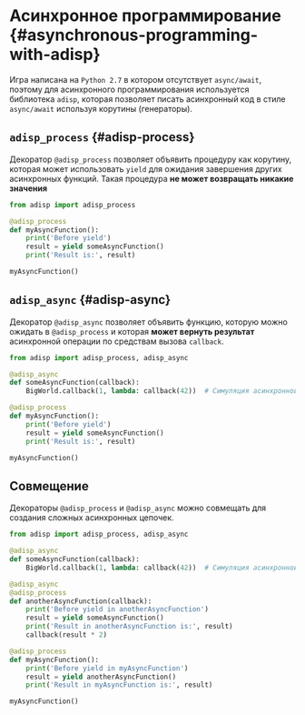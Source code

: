 # Асинхронное программирование {#asynchronous-programming-with-adisp}

Игра написана на `Python 2.7` в котором отсутствует `async/await`, поэтому для асинхронного программирования используется библиотека `adisp`, которая позволяет писать асинхронный код в стиле `async/await` используя корутины (генераторы).

## `adisp_process` {#adisp-process}
Декоратор `@adisp_process` позволяет объявить процедуру как корутину, которая может использовать `yield` для ожидания завершения других асинхронных функций. Такая процедура **не может возвращать никакие значения**

```python
from adisp import adisp_process

@adisp_process
def myAsyncFunction():
    print('Before yield')
    result = yield someAsyncFunction()
    print('Result is:', result)

myAsyncFunction()
```

## `adisp_async` {#adisp-async}
Декоратор `@adisp_async` позволяет объявить функцию, которую можно ожидать в `@adisp_process` и которая **может вернуть результат** асинхронной операции по средствам вызова `callback`.

```python
from adisp import adisp_process, adisp_async

@adisp_async
def someAsyncFunction(callback):
    BigWorld.callback(1, lambda: callback(42))  # Симуляция асинхронной операции с задержкой

@adisp_process
def myAsyncFunction():
    print('Before yield')
    result = yield someAsyncFunction()
    print('Result is:', result)

myAsyncFunction()
```

## Совмещение
Декораторы `@adisp_process` и `@adisp_async` можно совмещать для создания сложных асинхронных цепочек.

```python
from adisp import adisp_process, adisp_async

@adisp_async
def someAsyncFunction(callback):
    BigWorld.callback(1, lambda: callback(42))  # Симуляция асинхронной операции с задержкой

@adisp_async
@adisp_process
def anotherAsyncFunction(callback):
    print('Before yield in anotherAsyncFunction')
    result = yield someAsyncFunction()
    print('Result in anotherAsyncFunction is:', result)
    callback(result * 2)

@adisp_process
def myAsyncFunction():
    print('Before yield in myAsyncFunction')
    result = yield anotherAsyncFunction()
    print('Result in myAsyncFunction is:', result)

myAsyncFunction()
```
